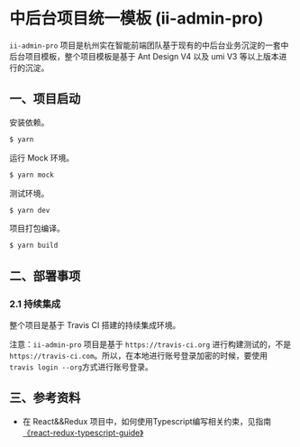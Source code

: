 # 中后台项目统一模板 (ii-admin-pro)

`ii-admin-pro` 项目是杭州实在智能前端团队基于现有的中后台业务沉淀的一套中后台项目模板，整个项目模板是基于 Ant Design V4 以及 umi V3 等以上版本进行的沉淀。

## 一、项目启动 

安装依赖。

```bash
$ yarn
```

运行 Mock 环境。

```bash
$ yarn mock 
```

测试环境。

```bash
$ yarn dev
```

项目打包编译。

```bash
$ yarn build
```

## 二、部署事项

### 2.1 持续集成

整个项目是基于 Travis CI 搭建的持续集成环境。

注意：`ii-admin-pro` 项目是基于 `https://travis-ci.org` 进行构建测试的，不是 `https://travis-ci.com`。所以，在本地进行账号登录加密的时候，要使用 `travis login --org`方式进行账号登录。

## 三、参考资料

+ 在 React&&Redux 项目中，如何使用Typescript编写相关约束，见指南[《react-redux-typescript-guide》](https://github.com/piotrwitek/react-redux-typescript-guide/blob/master/README.md)
